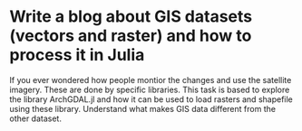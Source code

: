 # Write a blog about GIS datasets (vectors and raster) and how to process it in Julia

If you ever wondered how people montior the changes and use the satellite imagery. These are done by specific libraries. This task is based to explore the library ArchGDAL.jl and how it can be used to load rasters and shapefile using these library. Understand what makes GIS data different from the other dataset.